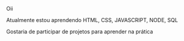 Oii

Atualmente  estou aprendendo HTML, CSS, JAVASCRIPT, NODE, SQL

Gostaria de participar de projetos para aprender  na prática
